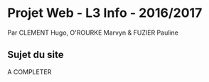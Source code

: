 # Projet Web - L3 Info - 2016/2017
Par CLEMENT Hugo, O'ROURKE Marvyn & FUZIER Pauline

## Sujet du site
A COMPLETER